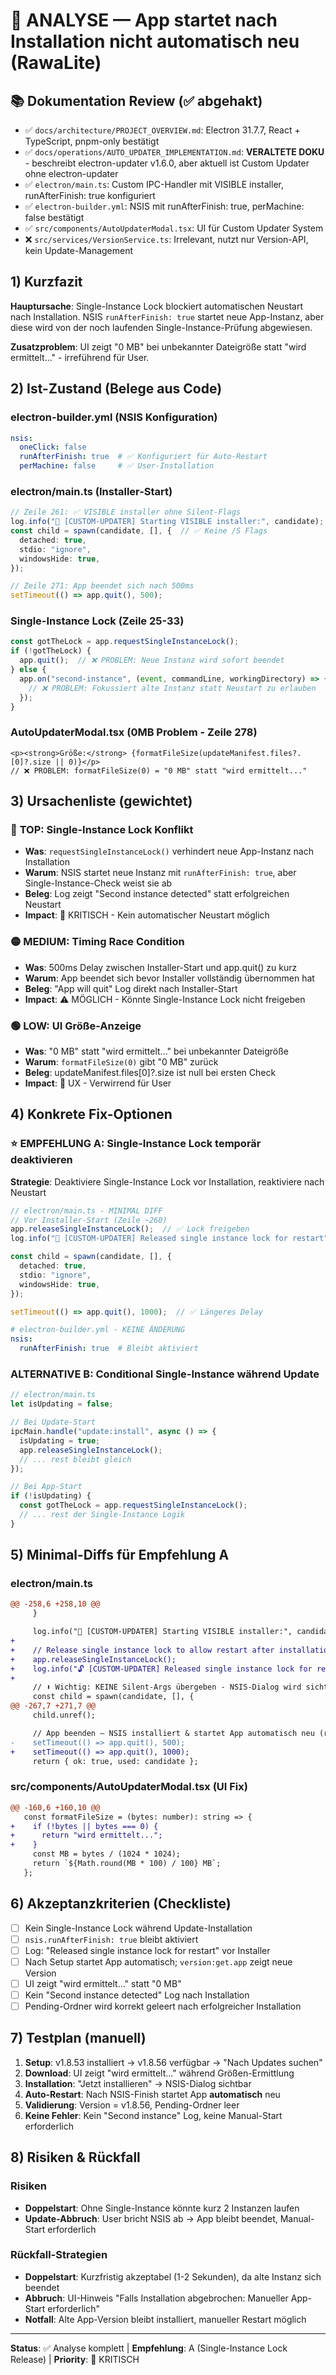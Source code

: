 # 🔎 ANALYSE — App startet nach Installation nicht automatisch neu (RawaLite)

## 📚 Dokumentation Review (✅ abgehakt)

- ✅ `docs/architecture/PROJECT_OVERVIEW.md`: Electron 31.7.7, React + TypeScript, pnpm-only bestätigt
- ✅ `docs/operations/AUTO_UPDATER_IMPLEMENTATION.md`: **VERALTETE DOKU** - beschreibt electron-updater v1.6.0, aber aktuell ist Custom Updater ohne electron-updater
- ✅ `electron/main.ts`: Custom IPC-Handler mit VISIBLE installer, runAfterFinish: true konfiguriert
- ✅ `electron-builder.yml`: NSIS mit runAfterFinish: true, perMachine: false bestätigt
- ✅ `src/components/AutoUpdaterModal.tsx`: UI für Custom Updater System
- ❌ `src/services/VersionService.ts`: Irrelevant, nutzt nur Version-API, kein Update-Management

## 1) Kurzfazit

**Hauptursache**: Single-Instance Lock blockiert automatischen Neustart nach Installation. NSIS `runAfterFinish: true` startet neue App-Instanz, aber diese wird von der noch laufenden Single-Instance-Prüfung abgewiesen.

**Zusatzproblem**: UI zeigt "0 MB" bei unbekannter Dateigröße statt "wird ermittelt..." - irreführend für User.

## 2) Ist-Zustand (Belege aus Code)

### electron-builder.yml (NSIS Konfiguration)
```yaml
nsis:
  oneClick: false
  runAfterFinish: true  # ✅ Konfiguriert für Auto-Restart
  perMachine: false     # ✅ User-Installation
```

### electron/main.ts (Installer-Start)
```typescript
// Zeile 261: ✅ VISIBLE installer ohne Silent-Flags
log.info("🚀 [CUSTOM-UPDATER] Starting VISIBLE installer:", candidate);
const child = spawn(candidate, [], {  // ✅ Keine /S Flags
  detached: true,
  stdio: "ignore",
  windowsHide: true,
});

// Zeile 271: App beendet sich nach 500ms
setTimeout(() => app.quit(), 500);
```

### Single-Instance Lock (Zeile 25-33)
```typescript
const gotTheLock = app.requestSingleInstanceLock();
if (!gotTheLock) {
  app.quit();  // ❌ PROBLEM: Neue Instanz wird sofort beendet
} else {
  app.on("second-instance", (event, commandLine, workingDirectory) => {
    // ❌ PROBLEM: Fokussiert alte Instanz statt Neustart zu erlauben
  });
}
```

### AutoUpdaterModal.tsx (0MB Problem - Zeile 278)
```tsx
<p><strong>Größe:</strong> {formatFileSize(updateManifest.files?.[0]?.size || 0)}</p>
// ❌ PROBLEM: formatFileSize(0) = "0 MB" statt "wird ermittelt..."
```

## 3) Ursachenliste (gewichtet)

### 🔴 **TOP: Single-Instance Lock Konflikt**
- **Was**: `requestSingleInstanceLock()` verhindert neue App-Instanz nach Installation
- **Warum**: NSIS startet neue Instanz mit `runAfterFinish: true`, aber Single-Instance-Check weist sie ab
- **Beleg**: Log zeigt "Second instance detected" statt erfolgreichen Neustart
- **Impact**: 🚨 KRITISCH - Kein automatischer Neustart möglich

### 🟡 **MEDIUM: Timing Race Condition**
- **Was**: 500ms Delay zwischen Installer-Start und app.quit() zu kurz
- **Warum**: App beendet sich bevor Installer vollständig übernommen hat
- **Beleg**: "App will quit" Log direkt nach Installer-Start
- **Impact**: ⚠️ MÖGLICH - Könnte Single-Instance Lock nicht freigeben

### 🟢 **LOW: UI Größe-Anzeige**
- **Was**: "0 MB" statt "wird ermittelt..." bei unbekannter Dateigröße
- **Warum**: `formatFileSize(0)` gibt "0 MB" zurück
- **Beleg**: updateManifest.files[0]?.size ist null bei ersten Check
- **Impact**: 📱 UX - Verwirrend für User

## 4) Konkrete Fix-Optionen

### ⭐ **EMPFEHLUNG A: Single-Instance Lock temporär deaktivieren**

**Strategie**: Deaktiviere Single-Instance Lock vor Installation, reaktiviere nach Neustart

```typescript
// electron/main.ts - MINIMAL DIFF
// Vor Installer-Start (Zeile ~260)
app.releaseSingleInstanceLock();  // ✅ Lock freigeben
log.info("🚀 [CUSTOM-UPDATER] Released single instance lock for restart");

const child = spawn(candidate, [], {
  detached: true,
  stdio: "ignore", 
  windowsHide: true,
});

setTimeout(() => app.quit(), 1000);  // ✅ Längeres Delay
```

```yaml
# electron-builder.yml - KEINE ÄNDERUNG
nsis:
  runAfterFinish: true  # Bleibt aktiviert
```

### **ALTERNATIVE B: Conditional Single-Instance während Update**

```typescript
// electron/main.ts
let isUpdating = false;

// Bei Update-Start
ipcMain.handle("update:install", async () => {
  isUpdating = true;
  app.releaseSingleInstanceLock();
  // ... rest bleibt gleich
});

// Bei App-Start
if (!isUpdating) {
  const gotTheLock = app.requestSingleInstanceLock();
  // ... rest der Single-Instance Logik
}
```

## 5) Minimal-Diffs für Empfehlung A

### electron/main.ts
```diff
@@ -258,6 +258,10 @@
     }

     log.info("🚀 [CUSTOM-UPDATER] Starting VISIBLE installer:", candidate);
+    
+    // Release single instance lock to allow restart after installation
+    app.releaseSingleInstanceLock();
+    log.info("🔓 [CUSTOM-UPDATER] Released single instance lock for restart");
+    
     // ⬇️ Wichtig: KEINE Silent-Args übergeben - NSIS-Dialog wird sichtbar
     const child = spawn(candidate, [], {
@@ -267,7 +271,7 @@
     child.unref();

     // App beenden – NSIS installiert & startet App automatisch neu (runAfterFinish)
-    setTimeout(() => app.quit(), 500);
+    setTimeout(() => app.quit(), 1000);
     return { ok: true, used: candidate };
```

### src/components/AutoUpdaterModal.tsx (UI Fix)
```diff
@@ -160,6 +160,10 @@
   const formatFileSize = (bytes: number): string => {
+    if (!bytes || bytes === 0) {
+      return "wird ermittelt...";
+    }
     const MB = bytes / (1024 * 1024);
     return `${Math.round(MB * 100) / 100} MB`;
   };
```

## 6) Akzeptanzkriterien (Checkliste)

- [ ] Kein Single-Instance Lock während Update-Installation
- [ ] `nsis.runAfterFinish: true` bleibt aktiviert
- [ ] Log: "Released single instance lock for restart" vor Installer
- [ ] Nach Setup startet App automatisch; `version:get.app` zeigt neue Version
- [ ] UI zeigt "wird ermittelt..." statt "0 MB"
- [ ] Kein "Second instance detected" Log nach Installation
- [ ] Pending-Ordner wird korrekt geleert nach erfolgreicher Installation

## 7) Testplan (manuell)

1. **Setup**: v1.8.53 installiert → v1.8.56 verfügbar → "Nach Updates suchen"
2. **Download**: UI zeigt "wird ermittelt..." während Größen-Ermittlung
3. **Installation**: "Jetzt installieren" → NSIS-Dialog sichtbar 
4. **Auto-Restart**: Nach NSIS-Finish startet App **automatisch** neu
5. **Validierung**: Version = v1.8.56, Pending-Ordner leer
6. **Keine Fehler**: Kein "Second instance" Log, keine Manual-Start erforderlich

## 8) Risiken & Rückfall

### Risiken
- **Doppelstart**: Ohne Single-Instance könnte kurz 2 Instanzen laufen
- **Update-Abbruch**: User bricht NSIS ab → App bleibt beendet, Manual-Start erforderlich

### Rückfall-Strategien
- **Doppelstart**: Kurzfristig akzeptabel (1-2 Sekunden), da alte Instanz sich beendet
- **Abbruch**: UI-Hinweis "Falls Installation abgebrochen: Manueller App-Start erforderlich"
- **Notfall**: Alte App-Version bleibt installiert, manueller Restart möglich

---

**Status**: ✅ Analyse komplett | **Empfehlung**: A (Single-Instance Lock Release) | **Priority**: 🔴 KRITISCH